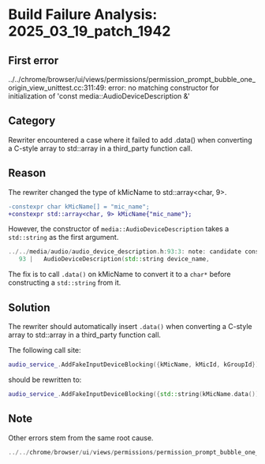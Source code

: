 # Build Failure Analysis: 2025_03_19_patch_1942

## First error

../../chrome/browser/ui/views/permissions/permission_prompt_bubble_one_origin_view_unittest.cc:311:49: error: no matching constructor for initialization of 'const media::AudioDeviceDescription &'

## Category
Rewriter encountered a case where it failed to add .data() when converting a C-style array to std::array in a third_party function call.

## Reason
The rewriter changed the type of kMicName to std::array<char, 9>.
```diff
-constexpr char kMicName[] = "mic_name";
+constexpr std::array<char, 9> kMicName{"mic_name"};
```
However, the constructor of `media::AudioDeviceDescription` takes a `std::string` as the first argument.
```c++
../../media/audio/audio_device_description.h:93:3: note: candidate constructor not viable: no known conversion from 'const std::array<char, 9>' to 'std::string' (aka 'basic_string<char>') for 1st argument
   93 |   AudioDeviceDescription(std::string device_name,
```
The fix is to call `.data()` on kMicName to convert it to a `char*` before constructing a `std::string` from it.

## Solution
The rewriter should automatically insert `.data()` when converting a C-style array to std::array in a third_party function call.

The following call site:
```c++
audio_service_.AddFakeInputDeviceBlocking({kMicName, kMicId, kGroupId}));
```

should be rewritten to:
```c++
audio_service_.AddFakeInputDeviceBlocking({std::string(kMicName.data()), kMicId, kGroupId}));
```

## Note
Other errors stem from the same root cause.
```c++
../../chrome/browser/ui/views/permissions/permission_prompt_bubble_one_origin_view_unittest.cc:427:49: error: no matching constructor for initialization of 'const media::AudioDeviceDescription &'
